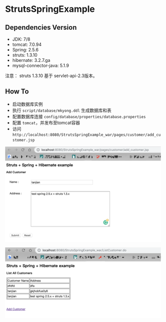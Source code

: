 # StrutsSpringExample

## Dependencies Version

- JDK: 7/8
- tomcat: 7.0.94
- Spring: 2.5.6
- struts: 1.3.10
- hibernate: 3.2.7.ga
- mysql-connector-java: 5.1.9

注意： struts 1.3.10 基于 servlet-api-2.3版本。

## How To

- 启动数据库实例
- 执行 `script/database/mkyong.ddl` 生成数据库和表
- 配置数据库连接 `config/database/properties/database.properties`
- 配置 `tomcat`，并发布至tomcat容器
- 访问 `http://localhost:8080/StrutsSpringExample_war/pages/customer/add_customer.jsp`

![add_customer.jsp](img/1.png)

![list_customer.jsp](img/2.png)
